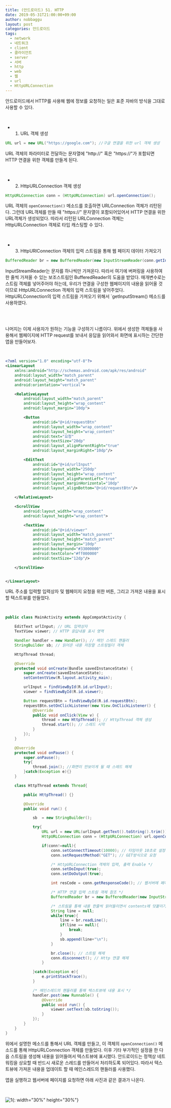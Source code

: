 ```yaml
---
title: (안드로이드) 51. HTTP
date: 2019-05-31T21:00:00+09:00
author: nobbaggu
layout: post
categories: 안드로이드
tags:
  - network
  - 네트워크
  - client
  - 클라이언트
  - server
  - 서버
  - http
  - web
  - 웹
  - url
  - HttpURLConnection
---
```


안드로이드에서 HTTP를 사용해 웹에 정보를 요청하는 일은 표준 자바의 방식을 그대로 사용할 수 있다.

<br>

* 1. URL 객체 생성

~~~ java
URL url = new URL("https://google.com"); //구글 연결을 위한 url 객체 생성
~~~

URL 객체의 파라미터로 전달하는 문자열에 "http://" 혹은 "https://"가 포함되면 HTTP 연결을 위한 객체를 만들게 된다.

<br>

* 2. HttpURLConnection 객체 생성

~~~ java
HttpURLConnection conn = (HttpURLConnection) url.openConnection();
~~~

URL 객체의 `openConnection()` 메소드를 호출하면 URLConnection 객체가 리턴된다. 그런데 URL객체를 만들 때 "https://" 문자열이 포함되어있어서 HTTP 연결을 위한 URL객체가 생성되었다. 따라서 리턴된 URLConnection 객체는 HttpURLConnection 객체로 타입 캐스팅할 수 있다.

<br>

* 3. HttpURlConnection 객체의 입력 스트림을 통해 웹 페이지 데이터 가져오기

~~~ java
BufferedReader br = new BufferedReader(new InputStreamReader(conn.getInputStream());
~~~

InputStreamReader는 문자를 하나씩만 가져온다. 따라서 여기에 버퍼링을 사용하여 한 줄씩 가져올 수 있는 보조스트림인 BufferedReader의 도움을 받았다. 매개변수로는 스트림 객체를 넣어주어야 하는데, 우리가 연결을 구성한 웹페이지의 내용을 읽어올 것이므로 HttpURLConnection 객체의 입력 스트림을 넣어주었다. HttpURLConnection의 입력 스트림을 가져오기 위해서 `getInputStream() 메소드를 사용하였다.

<br>

<br>

나머지는 이제 사용자가 원하는 기능을 구성하기 나름이다. 위에서 생성한 객체들을 사용해서 웹페이지에 HTTP request를 보내서 응답을 읽어와서 화면에 표시하는 간단한 앱을 만들어보자.

<br>

~~~ xml
<?xml version="1.0" encoding="utf-8"?>
<LinearLayout
    xmlns:android="http://schemas.android.com/apk/res/android"
    android:layout_width="match_parent"
    android:layout_height="match_parent"
    android:orientation="vertical">

    <RelativeLayout
        android:layout_width="match_parent"
        android:layout_height="wrap_content"
        android:layout_margin="10dp">

        <Button
            android:id="@+id/requestBtn"
            android:layout_width="wrap_content"
            android:layout_height="wrap_content"
            android:text="요청"
            android:textSize="20dp"
            android:layout_alignParentRight="true"
            android:layout_marginRight="10dp"/>

        <EditText
            android:id="@+id/urlInput"
            android:layout_width="250dp"
            android:layout_height="wrap_content"
            android:layout_alignParentLeft="true"
            android:layout_marginHorizontal="10dp"
            android:layout_alignBottom="@+id/requestBtn"/>

    </RelativeLayout>

    <ScrollView
        android:layout_width="wrap_content"
        android:layout_height="wrap_content">

        <TextView
            android:id="@+id/viewer"
            android:layout_width="match_parent"
            android:layout_height="match_parent"
            android:layout_margin="10dp"
            android:background="#33000000"
            android:textColor="#ff000000"
            android:textSize="12dp"/>

    </ScrollView>


</LinearLayout>
~~~

URL 주소를 입력할 입력상자 및 웹페이지 요청을 위한 버튼, 그리고 가져온 내용을 표시할 텍스트뷰를 만들었다.

<br>

~~~ java
public class MainActivity extends AppCompatActivity {

    EditText urlInput; // URL 입력상자
    TextView viewer; // HTTP 응답내용 표시 영역

    Handler handler = new Handler(); // 메인 스레드 핸들러
    StringBuilder sb; // 읽어온 내용 저장할 스트링빌더 객체

    HttpThread thread;

    @Override
    protected void onCreate(Bundle savedInstanceState) {
        super.onCreate(savedInstanceState);
        setContentView(R.layout.activity_main);

        urlInput = findViewById(R.id.urlInput);
        viewer = findViewById(R.id.viewer);

        Button requestBtn = findViewById(R.id.requestBtn);
        requestBtn.setOnClickListener(new View.OnClickListener() {
            @Override
            public void onClick(View v) {
                thread = new HttpThread(); // HttpThread 객체 생성
                thread.start(); // 스레드 시작
            }
        });
    }

    @Override
    protected void onPause() {
        super.onPause();
        try{
            thread.join(); //화면이 안보이게 될 때 스레드 해제
        }catch(Exception e){}
    }

    class HttpThread extends Thread{

        public HttpThread() {}

        @Override
        public void run() {

            sb  = new StringBuilder();

            try{
                URL url = new URL(urlInput.getText().toString().trim()); // 입력상자에서 URL 주소 가져오기
                HttpURLConnection conn = (HttpURLConnection) url.openConnection(); // HTTP 연결 객체 생성

                if(conn!=null){
                    conn.setConnectTimeout(10000); // 타임아웃 10초로 설정
                    conn.setRequestMethod("GET"); // GET방식으로 요청

                    /* HttpURLConnection 객체의 입력, 출력 Enable */
                    conn.setDoInput(true);
                    conn.setDoOutput(true);

                    int resCode = conn.getResponseCode(); // 웹서버에 페이지 요청

                    /* HTTP 연결 입력 스트림 객체 참조 */
                    BufferedReader br = new BufferedReader(new InputStreamReader(conn.getInputStream()));

                    /* 스트림을 통해 내용 한줄씩 읽어들이면서 contents에 덧붙이기 */
                    String line = null;
                    while(true){
                        line = br.readLine();
                        if(line == null){
                            break;
                        }
                        sb.append(line+"\n");
                    }

                    br.close(); // 스트림 해제
                    conn.disconnect(); // Http 연결 해제
                }

            }catch(Exception e){
                e.printStackTrace();
            }

            /* 메인스레드의 핸들러를 통해 텍스트뷰에 내용 표시 */
            handler.post(new Runnable() {
                @Override
                public void run() {
                    viewer.setText(sb.toString());
                }
            });
        }
    }
}
~~~

위에서 설명한 메소드를 통해서 URL 객체를 만들고, 이 객체의 `openConnection()` 메소드를 통해 HttpURLConnection 객체를 만들었다. 이후 기타 부가적인 설정을 한 다음 스트림을 생성해 내용을 읽어들여서 텍스트뷰에 표시했다. 안드로이드는 정책상 네트워킹을 상요할 때 반드시 새로운 스레드를 만들어서 처리하도록 되어있다. 따라서 텍스트뷰에 가져온 내용을 업데이트 할 때 메인스레드의 핸들러를 사용했다.

앱을 실행하고 웹서버에 페이지를 요청하면 아래 사진과 같은 결과가 나온다.

<br>

![1](https://nobbaggu.github.io/images/android/51/1.jpg){: width="30%" height="30%"}